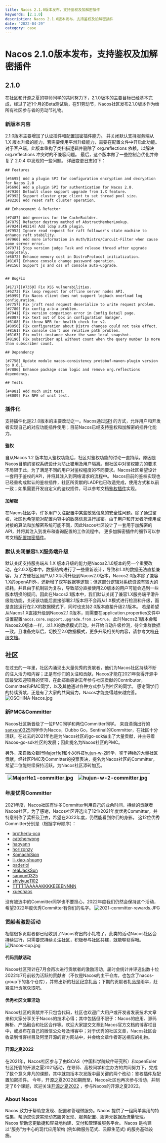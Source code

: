 ```yaml
---
title: Nacos 2.1.0版本发布，支持鉴权及加解密插件
keywords: [2.1.0]
description: Nacos 2.1.0版本发布，支持鉴权及加解密插件
date: "2022-04-29"
category: case
---
```

# Nacos 2.1.0版本发布，支持鉴权及加解密插件
## 2.1.0
在社区和开源之夏的导师同学的共同努力下，2.1.0版本的主要目标已经基本完成，经过了近1个月的Beta测试后，在51劳动节，Nacos社区发布2.1.0版本作为给所有社区参与者的劳动节礼物。
### 新版本内容
2.1.0版本主要增加了认证插件和配置加密插件能力。 并关闭默认支持服务端从 1.X 版本升级的能力，若需要使用平滑升级能力，需要在配置文件中开启此功能。
对于客户端，此版本重构了类扫描逻辑并删除了 org.reflections 依赖，以解决 org.reflections 冲突时的不兼容问题。
最后，这个版本做了一些控制台优化并修复了 2.0.4 中发现的一些问题。
详细变更日志如下：
```
## Features

[#5695] Add a plugin SPI for configuration encryption and decryption for Nacos 2.0
[#5696] Add a plugin SPI for authentication for Nacos 2.0.
[#7930] Default close support upgrade from 1.X feature.
[#7992] Support cluster grpc client to set thread pool size.
[#8220] Add reset raft cluster operation.

## Enhancement & Refactor

[#7487] Add generics for the CacheBuilder.
[#7879] Refactor destroy method of AbstractMemberLookup.
[#7924][#8214] Add ldap auth plugin.
[#7952] Ignore read request for raft follower's state machine to enhance raft stability.
[#7966] Add more information in Auth/Distro/Curcuit-Filter when cause some server error.
[#7971] Stop version judge Task and release thread after upgrade completely.
[#8072] Enhance memory cost in DistroProtocol initialization.
[#8107] Enhance console change password operation.
[#8156] Support js and css of console auto-upgrade. 


## BugFix

[#1717][#7359] Fix XSS vulnerabilities.
[#6273] Fix loop request for offline server nodes API.
[#6999] Fix Nacos client does not support logback overload log configuration.
[#7757] Fix jraft read request deserialize to write request problem. 
[#7780] Fix config a-b-a problem.
[#7941] Fix version comparison error in Config Detail page.
[#8087] Fix text out of box in configuration manager.
[#8108] Fix throw NPR for health check for v2.
[#8050] Fix configuration about Distro changes could not take effect.
[#8161] Fix console can't use relative path problem.
[#8163] Fix multi-instance share the same local snapshot.
[#8196] Fix subscriber api without count when the query number is more than subscriber count.

## Dependency

[#7758] Update module nacos-consistency protobuf-maven-plugin version to 0.6.1.
[#7886] Enhance package scan logic and remove org.reflections dependency.

## Tests

[#4981] Add much unit test.
[#8009] Fix NPE of unit test. 
```
### 插件化
支持插件化是2.1.0版本的主要改动之一。Nacos通过[SPI](https://docs.oracle.com/javase/tutorial/sound/SPI-intro.html) 的方式，允许用户和开发者实现自己的对应功能插件使用；目前Nacos已经支持鉴权和加解密的插件化能力。
#### 鉴权
自从Nacos 1.2 版本加入鉴权功能后，社区对鉴权功能的讨论一直持续。原因是Nacos目前的鉴权系统设计为防止错用及用户隔离。但社区中对鉴权能力的要求不局限于此，为了满足不同的用户对鉴权程度的不同要求。Nacos社区希望设计一套用于鉴权的API，并将其注入到网络请求的流程中。 
Nacos目前的鉴权实现也已经重构成默认的鉴权插件，社区所贡献的LADP也已改造完成，使用方式和以前一致；如果需要开发自定义的鉴权插件，可以参考文档[鉴权插件](https://nacos.io/zh-cn/docs/auth-plugin.html)实现。
#### 加解密
在Nacos社区中，许多用户关注配置中某些敏感信息的安全性问题。除了通过鉴权，社区也希望能对配置内容中的敏感信息进行加密。由于用户和开发者所使用或对接的算法和加解密系统可能不同，因此Nacos社区设计了一套用于加解密的API，并将其注入到发布和查询配置的工作流程中。 更多加解密插件的细节可以参考文档[配置加密插件](https://nacos.io/zh-cn/docs/config-encryption.html)。
### 默认关闭兼容1.X服务端升级
默认关闭支持服务端从 1.X 版本升级的能力是Nacos2.1.0版本的另一个重要改动。在2.0.X版本中，数据结构进行了一些重新设计，导致和1.X的数据无法直接兼容，为了方便社区用户从1.X平滑升级到Nacos2.0版本，Nacos2.0版本除了兼容1.X的openAPI外，还新增了双写数据等逻辑；但这部分逻辑对系统资源有较大的损耗，并且由于机制较为复杂，导致部分直接使用2.0版本的用户可能会遇到一些版本切换的疑问。因此在Nacos2.1版本中，我们默认关闭了兼容1.X服务端平滑升级能功能，关闭该功能后直接部署2.1版本将不会再从1.X模式进行检测和升级，而是直接运行在2.X的数据模式下，同时也支持2.0版本直接升级2.1版本。
若是希望从Nacos1.X直接升级到Nacos2.1.0版本，则需要在application.properties文件中设置配置`nacos.core.support.upgrade.from.1x=true`，此时Nacos2.1版本会和Nacos2.0版本一样，以1.X的数据模式启动，并开始自动升级检测，待全集群数据一致，且准备完毕后，切换至2.0数据模式，更多升级相关的内容，请参考文档[升级文档](https://nacos.io/zh-cn/docs/2.0.0-upgrading.html)。
## 社区
在过去的一年里，社区内涌现出大量优秀的贡献者，他们为Nacos社区持续不断的注入活力和内容；正是有你们的关注和贡献，Nacos才能在2021年获得开源中国最受欢迎项目的奖项，在此郑重感谢去年参与社区贡献的Contributor，Committer和PMC同学，以及其他通过各种方式参与到社区的同学。
感谢同学们的持续贡献，正是有了大家的共同努力，Nacos才能变得越来越完善。
![OSCHINA-Nacos.jpg](/img/blog/2_1_0-release/OSCHINA-Nacos.jpg)
### 新PMC&Committer
Nacos社区新晋级了一位PMC同学和两位Committer同学。
来自滴滴出行的[sanxun0325](https://github.com/sanxun0325)同学作为Nacos，Dubbo Go，Sentinal的Committer，在社区十分活跃，在过去的2021年也是为Nacos社区的go-sdk做出了大量贡献，并主导着Nacos-go-sdk社区的发展；因此提名为Nacos社区的PMC。

另外，来自微众银行[MajorHe1](https://github.com/MajorHe1)和小米科技[hujun-w-2](https://github.com/hujun-w-2)同学，鉴于持续的大量社区贡献，经社区PMC及Committer的投票表决，提名为Nacos社区的Committer，希望二位能继续保持活跃，为Nacos社区添砖加瓦。

| ![MajorHe1-committer.jpg](/img/blog/2_1_0-release/MajorHe1-committer.jpg) | ![hujun-w-2-committer.jpg](/img/blog/2_1_0-release/hujun-w-2-committer.jpg) |
| --- | --- |

### 年度优秀Committer
2021年度，Nacos社区有许多Committer利用自己的业余时间，持续的贡献者Nacos社区。为了感谢，Nacos社区评选出了12位2021年度优秀Committer，并特意制作了奖杯及卫衣，希望在2022年度，仍然能看到你们的身影。
这12位优秀Committer分别是（根据字母顺序）：
- [brotherlu-xcq](https://github.com/brotherlu-xcq)
- [catcherwong](https://github.com/catcherwong)
- [haoyann](https://github.com/haoyann)
- [horizonzy](https://github.com/horizonzy)
- [KomachiSion](https://github.com/KomachiSion)
- [li-xiao-shuang](https://github.com/li-xiao-shuang)
- [paderlol](https://github.com/paderlol)
- [realJackSun](https://github.com/realJackSun)
- [sanxun0325](https://github.com/sanxun0325)
- [shiyiyue1102](https://github.com/shiyiyue1102)
- [TTTTTAAAAAKKKKEEEENNNN](https://github.com/TTTTTAAAAAKKKKEEEENNNN)
- [xuechaos](https://github.com/xuechaos)

没有被选中的Committer同学也不要担心，2022年度我们仍然会保持这个活动，希望2022年度优秀Committer有你们的名字。
![2021-committer-rewards.JPG](/img/blog/2_1_0-release/2021-committer-rewards.JPG)
### 贡献者激励活动
相信很多贡献者都已经收到了Nacos寄出的小礼物了，此类的活动Nacos社区会持续进行，只需要您持续关注社区，积极参与社区共建，就能够获得哦。
![Nacos-cup.jpg](/img/blog/2_1_0-release/Nacos-cup.jpg)
#### 代码贡献活动
Nacos社区预计在7月会再次进行贡献者的激励活动，届时会统计并评选出数十位2022年7月前较为活跃的贡献者（不仅是Nacos的主干仓库，也包含了nacos-group下的各个仓库），并寄出新的社区纪念礼品；下期的贡献者礼品是雨伞，赶紧进行贡献获取吧。
#### 优秀社区文章活动
Nacos社区的贡献并不只包含代码，社区也欢迎广大用户或开发者发表技术文章来和大家分享关于Nacos的技术心得；其中包括但不限于：Nacos的应用、源码解析、产品融合和社区合作等。欢迎大家提交文章到Nacos官方文档的博客栏目中，或发布在自己的微信公众号及博客中；对于优秀的社区文章，Nacos社区会收录到博客栏目及阿里开源的官方网站中，并会给文章作者寄送相应的礼物。
#### 开源之夏2022
在2021年，Nacos社区参与了由ISCAS（中国科学院软件研究所）和openEuler社区托管的开源之夏2021活动，在导师、高校同学和主办方的共同努力下，完成了数个意义非凡的课题，其中就包括本次发版中最关键的两个改动：鉴权插件及配置加密插件。
今年，开源之夏2022如期而至，Nacos社区也再次参与活动，并制定了6个课题，欢迎关注[开源之夏2022](https://summer-ospp.ac.cn/nacos.io) ，参与Nacos的开源之夏2022。
### About Nacos
Nacos 致力于帮助您发现、配置和管理微服务。Nacos 提供了一组简单易用的特性集，帮助您快速实现动态服务发现、服务配置、服务元数据及流量管理。
Nacos 帮助您更敏捷和容易地构建、交付和管理微服务平台。 Nacos 是构建以“服务”为中心的现代应用架构 (例如微服务范式、云原生范式) 的服务基础设施。

